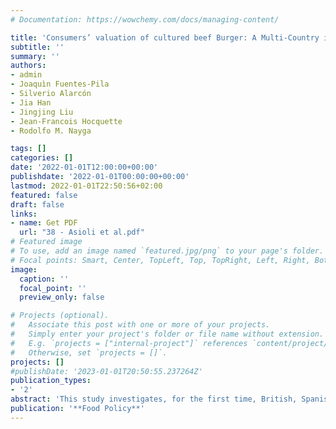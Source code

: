 ```yaml
---
# Documentation: https://wowchemy.com/docs/managing-content/

title: 'Consumers’ valuation of cultured beef Burger: A Multi-Country investigation using choice experiments'
subtitle: ''
summary: ''
authors:
- admin
- Joaquìn Fuentes-Pila 
- Silverio Alarcón 
- Jia Han 
- Jingjing Liu 
- Jean-Francois Hocquette 
- Rodolfo M. Nayga

tags: []
categories: []
date: '2022-01-01T12:00:00+00:00'
publishdate: '2022-01-01T00:00:00+00:00'
lastmod: 2022-01-01T22:50:56+02:00
featured: false
draft: false
links: 
- name: Get PDF
  url: "38 - Asioli et al.pdf"
# Featured image
# To use, add an image named `featured.jpg/png` to your page's folder.
# Focal points: Smart, Center, TopLeft, Top, TopRight, Left, Right, BottomLeft, Bottom, BottomRight.
image:
  caption: ''
  focal_point: ''
  preview_only: false

# Projects (optional).
#   Associate this post with one or more of your projects.
#   Simply enter your project's folder or file name without extension.
#   E.g. `projects = ["internal-project"]` references `content/project/deep-learning/index.md`.
#   Otherwise, set `projects = []`.
projects: []
#publishDate: '2023-01-01T20:50:55.237264Z'
publication_types: 
- '2'
abstract: 'This study investigates, for the first time, British, Spanish, and French consumers’ willingness to pay (WTP) for cultured beef burger. Using a choice experiment (CE) involving beef burgers, our results show that Spanish and French consumers reject cultured beef burgers, while British consumers exhibit a more positive valuation for this new product. Furthermore, we found that younger consumers and those with a lower degree of neophobia towards new food technologies tend to be more accepting of cultured beef. Results also suggest that there is heterogeneity in consumers’ valuation across different consumer groups. In each of the three countries, a segment of consumers willing to pay a premium price for cultured beef burger was identified: the United Kingdom has the largest segment of consumers (47%) willing to pay a premium price of 5.10 £/kg for cultured beef, followed by Spain (38% and 3.35 €/kg) and then France (30% and 2.68 €/kg). Our findings provide insights into the psychology of consumers’ level of acceptance and attitudes, which can be useful in communicating the nature of the cultured meat to the public. They also have important implications for food practitioners and policy makers.'
publication: '**Food Policy**'
---
```

